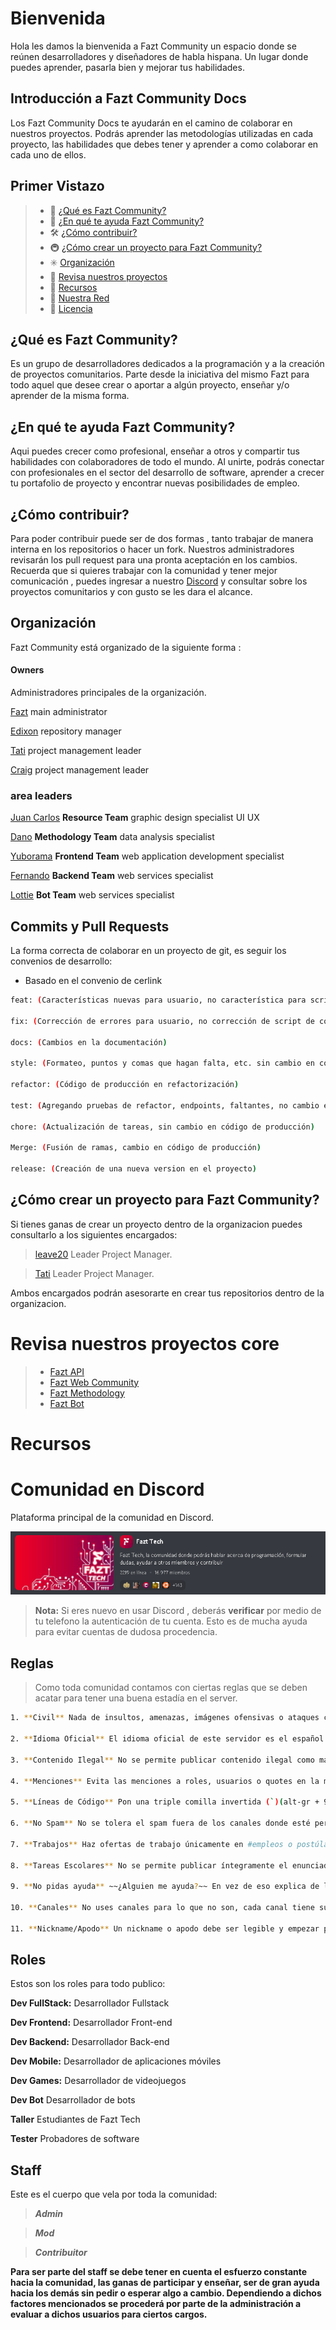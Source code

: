 # Bienvenida

Hola les damos la bienvenida a Fazt Community un espacio donde se reúnen desarrolladores y diseñadores de habla hispana. Un lugar donde puedes aprender, pasarla bien y mejorar tus habilidades.

## Introducción a Fazt Community Docs

Los Fazt Community Docs te ayudarán en el camino de colaborar en nuestros proyectos. Podrás aprender las metodologías utilizadas en cada proyecto, las habilidades que debes tener y aprender a como colaborar en cada uno de ellos.

## Primer Vistazo

> - 🚀 [¿Qué es Fazt Community?](#getting-started)
> - 📒 [¿En qué te ayuda Fazt Community?](#projects)
> - 🛠 [¿Cómo contribuir?](#supported-frameworks)
> - 🚇 [¿Cómo crear un proyecto para Fazt Community?](#sub-projects)
> - ✳️ [Organización](#Organization)
> - 🏅 [Revisa nuestros proyectos](#badges--presentation-materials)
> - 👥 [Recursos](#community)
> - 👏 [Nuestra Red](#contributing)
> - :memo: [Licencia](#license)

## ¿Qué es Fazt Community?

Es un grupo de desarrolladores dedicados a la programación y a la creación de proyectos comunitarios.
Parte desde la iniciativa del mismo Fazt para todo aquel que desee crear o aportar a algún proyecto, enseñar y/o aprender de la misma forma.

## ¿En qué te ayuda Fazt Community?

Aqui puedes crecer como profesional, enseñar a otros y compartir tus habilidades con colaboradores de todo el mundo.
Al unirte, podrás conectar con profesionales en el sector del desarrollo de software, aprender a crecer tu portafolio de proyecto y encontrar nuevas posibilidades de empleo.

## ¿Cómo contribuir?

Para poder contribuir puede ser de dos formas , tanto trabajar de manera interna en los repositorios o hacer un fork.
Nuestros administradores revisarán los pull request para una pronta aceptación en los cambios.
Recuerda que si quieres trabajar con la comunidad y tener mejor comunicación , puedes ingresar a nuestro [Discord](https://discord.gg/rg3fKr6) y consultar sobre los proyectos comunitarios y con gusto se les dara el alcance.

## Organización

Fazt Community está organizado de la siguiente forma :

#### Owners

Administradores principales de la organización.

[Fazt](https://github.com/FaztTech) main administrator

[Edixon](https://github.com/EdixonAlberto) repository manager

[Tati](https://github.com/tati1206) project management leader

[Craig](https://github.com/leave20) project management leader

### area leaders

[Juan Carlos](https://github.com/juank1791) **Resource Team** graphic design specialist UI UX

[Dano](https://github.com/DanoRysJan) **Methodology Team** data analysis specialist

[Yuborama](https://github.com/yuborama) **Frontend Team** web application development specialist

[Fernando](https://github.com/Beor18) **Backend Team** web services specialist

[Lottie](https://github.com/EnzoDiazDev) **Bot Team** web services specialist

## Commits y Pull Requests

La forma correcta de colaborar en un proyecto de git, es seguir los convenios de desarrollo:

- Basado en el convenio de cerlink

```bash
feat: (Características nuevas para usuario, no característica para script de compilación)

fix: (Corrección de errores para usuario, no corrección de script de compilación)

docs: (Cambios en la documentación)

style: (Formateo, puntos y comas que hagan falta, etc. sin cambio en código de producción)

refactor: (Código de producción en refactorización)

test: (Agregando pruebas de refactor, endpoints, faltantes, no cambio en código de producción)

chore: (Actualización de tareas, sin cambio en código de producción)

Merge: (Fusión de ramas, cambio en código de producción)

release: (Creación de una nueva version en el proyecto)
```

## ¿Cómo crear un proyecto para Fazt Community?

Si tienes ganas de crear un proyecto dentro de la organizacion puedes consultarlo a los siguientes encargados:

> [leave20](https://github.com/leave20) Leader Project Manager.

> [Tati](https://github.com/tati1206) Leader Project Manager.

Ambos encargados podrán asesorarte en crear tus repositorios dentro de la organizacion.

# Revisa nuestros proyectos core

> - [Fazt API](https://github.com/faztcommunity/fazt-api)
> - [Fazt Web Community](https://github.com/faztcommunity/fazt-oficial-web)
> - [Fazt Methodology](https://github.com/faztcommunity/fazt-methodology-core)
> - [Fazt Bot](https://github.com/faztcommunity/fazt-bot)

# Recursos

>

# Comunidad en Discord

Plataforma principal de la comunidad en Discord.

[![Discord Server](./public/gg01.PNG)](https://discord.gg/rg3fKr6)

> **Nota:** Si eres nuevo en usar Discord , deberás **verificar** por medio de tu telefono la autenticación de tu cuenta. Esto es de mucha ayuda para evitar cuentas de dudosa procedencia.

## Reglas

> Como toda comunidad contamos con ciertas reglas que se deben acatar para tener una buena estadía en el server.

```bash
1. **Civil** Nada de insultos, amenazas, imágenes ofensivas o ataques contra otras personas. Prohibido conspirar contra los staffs.

2. **Idioma Oficial** El idioma oficial de este servidor es el español o castellano al ser el idioma más extendido de Latinoamérica y España. No messages in English (Except in #no-spanish channel).

3. **Contenido Ilegal** No se permite publicar contenido ilegal como malware, piratería de software, libros o vídeos. No se permite publicar contenido que fuera de Discord ya sea ilegal.

4. **Menciones** Evita las menciones a roles, usuarios o quotes en la medida de lo posible para no molestar.

5. **Líneas de Código** Pon una triple comilla invertida (`)(alt-gr + 96) antes y después del código para monoespaciarlo. No pegues fragmentos de código largos, enlaza a un Gist (https://gist.github.com/) o un Pastebin (https://pastebin.com/).

6. **No Spam** No se tolera el spam fuera de los canales donde esté permitido. Puedes compartir enlaces a cosas que hayas hecho en el canal #yo-lo-hice.

7. **Trabajos** Haz ofertas de trabajo únicamente en #empleos o postúlate como colaborador en #colaboraciones.

8. **Tareas Escolares** No se permite publicar íntegramente el enunciado de un ejercicio, examen o práctica y pedir su resolución.

9. **No pidas ayuda** ~~¿Alguien me ayuda?~~ En vez de eso explica de la mejor manera posible tu problema en el canal adecuado, evitando mandar el mensaje en varías líneas. Si no sabes dónde colocarlo usa #dudas.

10. **Canales** No uses canales para lo que no son, cada canal tiene su descripción explicando para qué se utiliza.

11. **Nickname/Apodo** Un nickname o apodo debe ser legible y empezar por caracteres que permitan una posible mención de una manera sencilla, los moderadores se reservan el derecho de modificar aquellos apodos que consideren inadecuados.

```

## Roles

Estos son los roles para todo publico:

**Dev FullStack:** Desarrollador Fullstack

**Dev Frontend:** Desarrollador Front-end

**Dev Backend:** Desarrollador Back-end

**Dev Mobile:** Desarrollador de aplicaciones móviles

**Dev Games:** Desarrollador de videojuegos

**Dev Bot** Desarrollador de bots

**Taller** Estudiantes de Fazt Tech

**Tester** Probadores de software

## Staff

Este es el cuerpo que vela por toda la comunidad:

> **_Admin_**

> **_Mod_**

> **_Contribuitor_**

**Para ser parte del staff se debe tener en cuenta el esfuerzo constante hacia la comunidad, las ganas de participar y enseñar, ser de gran ayuda hacia los demás sin pedir o esperar algo a cambio.
Dependiendo a dichos factores mencionados se procederá por parte de la administración a evaluar a dichos usuarios para ciertos cargos.**



